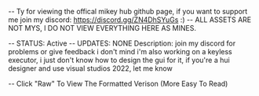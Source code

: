 -- Ty for viewing the offical mikey hub github page, if you want to support me join my discord: https://discord.gg/ZN4DhSYuGs :)
-- ALL ASSETS ARE NOT MYS, I DO NOT VIEW EVERYTHING HERE AS MINES.

-- STATUS: Active
-- UPDATES: NONE
Description:
join my discord for problems or give feedback i don't mind
i'm also working on a keyless executor, i just don't know how to design the gui for it, if you're a hui designer and use visual studios 2022, let me know


-- Click "Raw" To View The Formatted Verison (More Easy To Read)
